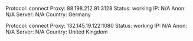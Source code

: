 Protocol: connect
Proxy: 88.198.212.91:3128
Status: working
IP: N/A
Anon: N/A
Server: N/A
Country: Germany

Protocol: connect
Proxy: 132.145.19.122:1080
Status: working
IP: N/A
Anon: N/A
Server: N/A
Country: United Kingdom

